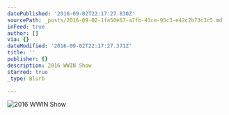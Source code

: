 ```yaml
---
datePublished: '2016-09-02T22:17:27.830Z'
sourcePath: _posts/2016-09-02-1fa50e67-a7fb-41ce-95c3-e42c2b73c3c5.md
inFeed: true
author: []
via: {}
dateModified: '2016-09-02T22:17:27.371Z'
title: ''
publisher: {}
description: 2016 WWIN Show
starred: true
_type: Blurb

---
```

![2016 WWIN Show](https://the-grid-user-content.s3-us-west-2.amazonaws.com/7cfd77b3-d886-41c5-b117-d35ec9fb84f5.jpg)